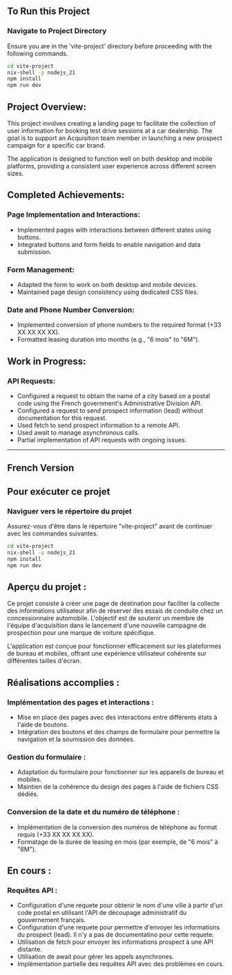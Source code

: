 ## To Run this Project

### Navigate to Project Directory

Ensure you are in the 'vite-project' directory before proceeding with the following commands.

```bash
cd vite-project
nix-shell -p nodejs_21
npm install
npm run dev
```

## Project Overview:
This project involves creating a landing page to facilitate the collection of user information for booking test drive sessions at a car dealership. The goal is to support an Acquisition team member in launching a new prospect campaign for a specific car brand. 

The application is designed to function well on both desktop and mobile platforms, providing a consistent user experience across different screen sizes.

## Completed Achievements:
### Page Implementation and Interactions:
- Implemented pages with interactions between different states using buttons.
- Integrated buttons and form fields to enable navigation and data submission.

### Form Management:
- Adapted the form to work on both desktop and mobile devices.
- Maintained page design consistency using dedicated CSS files.

### Date and Phone Number Conversion:
- Implemented conversion of phone numbers to the required format (+33 XX XX XX XX).
- Formatted leasing duration into months (e.g., "6 mois" to "6M").

## Work in Progress:
### API Requests:
- Configured a request to obtain the name of a city based on a postal code using the French government's Administrative Division API.
- Configured a request to send prospect information (lead) without documentation for this request.
- Used fetch to send prospect information to a remote API.
- Used await to manage asynchronous calls.
- Partial implementation of API requests with ongoing issues.

-------------------------------------------------
## French Version

## Pour exécuter ce projet

### Naviguer vers le répertoire du projet

Assurez-vous d'être dans le répertoire "vite-project" avant de continuer avec les commandes suivantes.

```bash
cd vite-project
nix-shell -p nodejs_21
npm install
npm run dev
```

## Aperçu du projet :
Ce projet consiste à créer une page de destination pour faciliter la collecte des informations utilisateur afin de réserver des essais de conduite chez un concessionnaire automobile. L'objectif est de soutenir un membre de l'équipe d'acquisition dans le lancement d'une nouvelle campagne de prospection pour une marque de voiture spécifique.

L'application est conçue pour fonctionner efficacement sur les plateformes de bureau et mobiles, offrant une expérience utilisateur cohérente sur différentes tailles d'écran.

## Réalisations accomplies :
### Implémentation des pages et interactions :
- Mise en place des pages avec des interactions entre différents états à l'aide de boutons.
- Intégration des boutons et des champs de formulaire pour permettre la navigation et la soumission des données.

### Gestion du formulaire :
- Adaptation du formulaire pour fonctionner sur les appareils de bureau et mobiles.
- Maintien de la cohérence du design des pages à l'aide de fichiers CSS dédiés.

### Conversion de la date et du numéro de téléphone :
- Implémentation de la conversion des numéros de téléphone au format requis (+33 XX XX XX XX).
- Formatage de la durée de leasing en mois (par exemple, de "6 mois" à "6M").

## En cours :
### Requêtes API :
- Configuration d'une requete pour obtenir le nom d'une ville à partir d'un code postal en utilisant l'API de découpage administratif du gouvernement français.
- Configuration d'une requete pour permettre d'envoyer les informations du prospect (lead). Il n'y a pas de documentatino pour cette requete. 
- Utilisation de fetch pour envoyer les informations prospect à une API distante.
- Utilisation de await pour gérer les appels asynchrones.
- Implémentation partielle des requêtes API avec des problèmes en cours.
